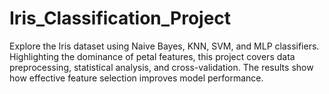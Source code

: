 # Iris_Classification_Project
Explore the Iris dataset using Naive Bayes, KNN, SVM, and MLP classifiers. Highlighting the dominance of petal features, this project covers data preprocessing, statistical analysis, and cross-validation. The results show how effective feature selection improves model performance.
